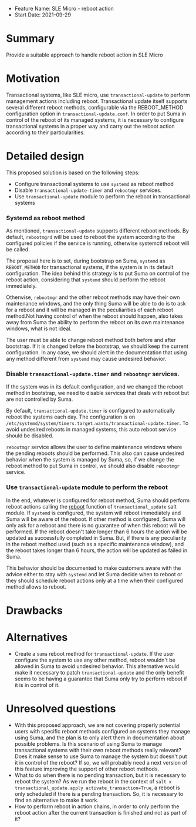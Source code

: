 - Feature Name: SLE Micro - reboot action
- Start Date: 2021-09-29

# Summary
[summary]: #summary

Provide a suitable approach to handle reboot action in SLE Micro

# Motivation
Transactional systems, like SLE micro, use `transactional-update` to perform management actions including reboot. Transactional update itself supports several different reboot methods, configurable via the REBOOT_METHOD configuration option in `transactional-update.conf`. In order to put Suma in control of the reboot of its managed systems, it is necessary to configure transactional systems in a proper way and carry out the reboot action according to their particularities.

# Detailed design
[design]: #detailed-design

This proposed solution is based on the following steps:
 - Configure transactional systems to use `systemd` as reboot method
 - Disable `transactional-update-timer` and `rebootmgr` services.
 - Use `transactional-update` module to perform the reboot in transactional systems

### Systemd as reboot method
As mentioned, `transactional-update` supports different reboot methods. By default, `rebootmgrd` will be used to reboot the system according to the configured policies if the service is running, otherwise systemctl reboot will be called.

The proposal here is to set, during bootstrap on Suma, `systemd` as `REBOOT_METHOD` for transactional systems, if the system is in its default configuration. The idea behind this strategy is to put Suma on control of the reboot action, considering that `systemd` should perform the reboot immediately. 

Otherwise, `rebootmgr` and the other reboot methods may have their own maintenance windows, and the only thing Suma will be able to do is to ask for a reboot and it will be managed in the peculiarities of each reboot method.Not having control of when the reboot should happen, also takes away from Suma the ability to perform the reboot on its own maintenance windows, what is not ideal.

The user must be able to change reboot method both before and after bootstrap. If it is changed before the bootstrap, we should keep the current configuration. In any case, we should alert in the documentation that using any method different from `systemd` may cause undesired behavior.

### Disable `transactional-update.timer` and `rebootmgr` services.

If the system was in its default configuration, and we changed the reboot method in bootstrap, we need to disable services that deals with reboot but are not controlled by Suma.

By default, `transactional-update.timer` is configured to automatically reboot the systems each day. The configuration is on `/etc/systemd/system/timers.target.wants/transactional-update.timer`. To avoid undesired reboots in managed systems, this auto reboot service should be disabled.

`rebootmgr` service allows the user to define maintenance windows where the pending reboots should be performed. This also can cause undesired behavior when the system is managed by Suma, so, if we change the reboot method to put Suma in control, we should also disable `rebootmgr` service.

### Use `transactional-update` module to perform the reboot

In the end, whatever is configured for reboot method, Suma should perform reboot actions calling the [reboot](https://docs.saltproject.io/en/3004/ref/modules/all/salt.modules.transactional_update.html#salt.modules.transactional_update.reboot) function of `transactional_update` salt module. If `systemd` is configured, the system will reboot immediately and Suma will be aware of the reboot. If other method is configured, Suma will only ask for a reboot and there is no guarantee of when this reboot will be performed. If the reboot doesn't take longer than 6 hours the action will be updated as successfully completed in Suma. But, if there is any peculiarity in the reboot method used (such as a specific maintenance window), and the reboot takes longer than 6 hours, the action will be updated as failed in Suma.

This behavior should be documented to make customers aware with the advice either to stay with `systemd` and let Suma decide when to reboot or they should schedule reboot actions only at a time when their configured method allows to reboot.

# Drawbacks
[drawbacks]: #drawbacks

# Alternatives
[alternatives]: #alternatives

- Create a `suma` reboot method for `transactional-update`. If the user configure the system to use any other method, reboot wouldn't be allowed in Suma to avoid undesired behavior. This alternative would make it necessary to patch `transactional-update` and the only benefit seems to be having a guarantee that Suma only try to perform reboot if it is in control of it.

# Unresolved questions
[unresolved]: #unresolved-questions

- With this proposed approach, we are not covering properly potential users with specific reboot methods configured on systems they manage using Suma, and the plan is to only alert them in documentation about possible problems. Is this scenario of using Suma to manage transactional systems with their own reboot methods really relevant? Does it make sense to use Suma to manage the system but doesn't put it in control of the reboot? If so, we will probably need a next version of this feature improving the support of other reboot methods.
- What to do when there is no pending transaction, but it is necessary to reboot the system? As we run the reboot in the context of `salt x transactional_update.apply activate_transaction=True`, a reboot is only scheduled if there is a pending transaction. So, it is necessary to find an alternative to make it work.
- How to perform reboot in action chains, in order to only perform the reboot action after the current transaction is finished and not as part of it?
